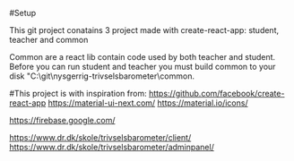
#Setup

This git project conatains 3 project made with create-react-app: student, teacher and common

Common are a react lib contain code used by both teacher and student. Before you can run student and teacher you must build common to your disk  "C:\\git\\nysgerrig-trivselsbarometer\\common.

#This project is with inspiration from:
https://github.com/facebook/create-react-app
https://material-ui-next.com/
https://material.io/icons/

https://firebase.google.com/

https://www.dr.dk/skole/trivselsbarometer/client/
https://www.dr.dk/skole/trivselsbarometer/adminpanel/
